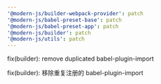 ```yaml
---
'@modern-js/builder-webpack-provider': patch
'@modern-js/babel-preset-base': patch
'@modern-js/babel-preset-app': patch
'@modern-js/builder': patch
'@modern-js/utils': patch
---
```


fix(builder): remove duplicated babel-plugin-import

fix(builder): 移除重复注册的 babel-plugin-import
